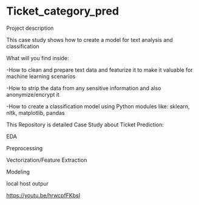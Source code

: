 # Ticket_category_pred

Project description

This case study shows how to create a model for text analysis and classification 

What will you find inside:

-How to clean and prepare text data and featurize it to make it valuable for machine learning scenarios

-How to strip the data from any sensitive information and also anonymize/encrypt it

-How to create a classification model using Python modules like: sklearn, nltk, matplotlib, pandas



This Repository is detailed Case Study about Ticket Prediction:


EDA


Preprocessing


Vectorization/Feature Extraction


Modeling


local host outpur

https://youtu.be/hrwcpfFKbsI
